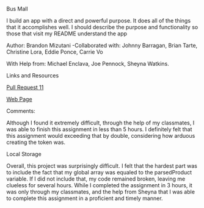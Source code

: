 Bus Mall 

I build an app with a direct and powerful purpose. It does all of the things that it accomplishes well. I should describe the purpose and functionality so those that visit my README understand the app

Author: Brandon Mizutani
-Collaborated with: Johnny Barragan, Brian Tarte, Christine Lora, Eddie Ponce, Carrie Vo

With Help from: Michael Enclava, Joe Pennock, Sheyna Watkins.

Links and Resources

[Pull Request 11](https://github.com/bran2miz/bus-mall/tree/lab-11-busmall)

[Web Page](https://bran2miz.github.io/bus-mall/)

Comments:

Although I found it extremely difficult, through the help of my classmates, I was able to finish this assignment in less than 5 hours. I definitely felt that this assignment would exceeding that by double, considering how arduous creating the token was.

Local Storage

Overall, this project was surprisingly difficult. I felt that the hardest part was to include the fact that my global array was equaled to the parsedProduct variable. If I did not include that, my code remained broken, leaving me clueless for several hours. While I completed the assignment in 3 hours, it was only through my classmates, and the help from Sheyna that I was able to complete this assignment in a proficient and timely manner.